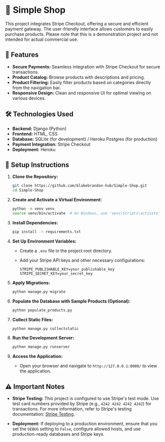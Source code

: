 # 🛒 Simple Shop

This project integrates Stripe Checkout, offering a secure and efficient payment gateway. The user-friendly interface allows customers to easily purchase products. Please note that this is a demonstration project and not intended for actual commercial use.

## 🌟 Features

- **Secure Payments:** Seamless integration with Stripe Checkout for secure transactions.
- **Product Catalog:** Browse products with descriptions and pricing.
- **Product Filtering:** Easily filter products based on categories directly from the navigation bar.
- **Responsive Design:** Clean and responsive UI for optimal viewing on various devices.

## 🛠️ Technologies Used

- **Backend:** Django (Python)
- **Frontend:** HTML, CSS
- **Database:** SQLite (for development) / Heroku Postgres (for production)
- **Payment Integration:** Stripe Checkout
- **Deployment:** Heroku

## 🔧 Setup Instructions

1. **Clone the Repository:**

    ```bash
    git clone https://github.com/blakebrandon-hub/Simple-Shop.git
    cd Simple-Shop
    ```

2. **Create and Activate a Virtual Environment:**

    ```bash
    python -m venv venv
    source venv/bin/activate  # On Windows, use 'venv\Scripts\activate'
    ```

3. **Install Dependencies:**

    ```bash
    pip install -r requirements.txt
    ```

4. **Set Up Environment Variables:**

    - Create a `.env` file in the project root directory.
    - Add your Stripe API keys and other necessary configurations:

        ```env
        STRIPE_PUBLISHABLE_KEY=your_publishable_key
        STRIPE_SECRET_KEY=your_secret_key
        ```

5. **Apply Migrations:**

    ```bash
    python manage.py migrate
    ```

6. **Populate the Database with Sample Products (Optional):**

    ```bash
    python populate_products.py
    ```

7. **Collect Static Files:**

    ```bash
    python manage.py collectstatic
    ```

8. **Run the Development Server:**

    ```bash
    python manage.py runserver
    ```

9. **Access the Application:**

    - Open your browser and navigate to `http://127.0.0.1:8000/` to view the application.

## ⚠️ Important Notes

- **Stripe Testing:** This project is configured to use Stripe's test mode. Use test card numbers provided by Stripe (e.g., `4242 4242 4242 4242`) for transactions. For more information, refer to Stripe's testing documentation: [Stripe Testing](https://stripe.com/docs/testing).

- **Deployment:** If deploying to a production environment, ensure that you set the `DEBUG` setting to `False`, configure allowed hosts, and use production-ready databases and Stripe keys.


